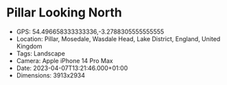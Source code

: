 # Pillar Looking North

- GPS: 54.496658333333336,-3.2788305555555555
- Location: Pillar, Mosedale, Wasdale Head, Lake District, England, United Kingdom
- Tags: Landscape
- Camera: Apple iPhone 14 Pro Max
- Date: 2023-04-07T13:21:46.000+01:00
- Dimensions: 3913x2934
